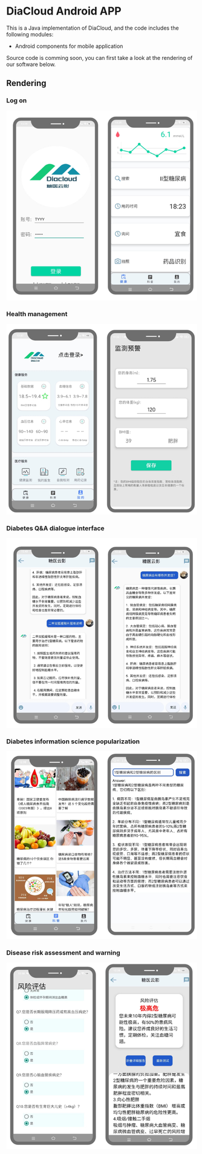 # DiaCloud Android APP

This is a Java implementation of DiaCloud, and the code includes the following modules:

- Android components for mobile application

Source code is comming soon, you can first take a look at the rendering of our software below.

## Rendering

### Log on

![log-on](README/log_on.png)

### Health management

![health_management](README/health_management.png)

### Diabetes Q&A dialogue interface

![QA](README/QA.png)

### Diabetes information science popularization

![information](README/information.png)

### Disease risk assessment and warning

![warning](README/warning.png)